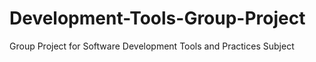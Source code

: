 # Development-Tools-Group-Project
Group Project for Software Development Tools and Practices Subject
